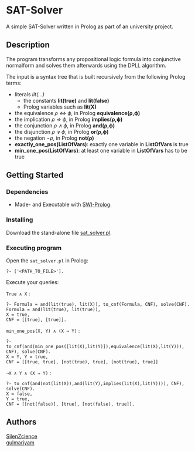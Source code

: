 # SAT-Solver

A simple SAT-Solver written in Prolog as part of an university project.

## Description

The program transforms any propositional logic formula into conjunctive normalform and solves them afterwards using the DPLL algorithm.

The input is a syntax tree that is built recursively from the following Prolog terms:
* literals *lit(...)*
    - the constants **lit(true)** and **lit(false)**
    - Prolog variables such as **lit(X)**
* the equivalence *ρ ⇔ ϕ*, in Prolog **equivalence(ρ,ϕ)**
* the implication *ρ ⇒ ϕ*, in Prolog **implies(ρ,ϕ)**
* the conjunction *ρ ∧ ϕ*, in Prolog **and(ρ,ϕ)**
* the disjunction *ρ ∨ ϕ*, in Prolog **or(ρ,ϕ)**
* the negation *¬ρ*, in Prolog **not(ρ)**
* **exactly_one_pos(ListOfVars)**: exactly one variable in **ListOfVars** is true
* **min_one_pos(ListOfVars)**: at least one variable in **ListOfVars** has to be true

## Getting Started

### Dependencies

* Made- and Executable with [SWI-Prolog](https://www.swi-prolog.org/Download.html).

### Installing

Download the stand-alone file [sat_solver.pl](https://raw.githubusercontent.com/SilenZcience/SAT-Solver/main/sat_solver.pl).
<!-- ```console
git clone git@github.com:SilenZcience/SAT-Solver.git
``` -->

### Executing program

Open the `sat_solver.pl` in Prolog:
```console
?- ['<PATH_TO_FILE>'].
```
Execute your queries:

`True ∧ X` :
```console
?- Formula = and(lit(true), lit(X)), to_cnf(Formula, CNF), solve(CNF).
Formula = and(lit(true), lit(true)),
X = true,
CNF = [[true], [true]].
```
`min_one_pos(X, Y) ∧ (X ⇔ Y)` :
```console
?- to_cnf(and(min_one_pos([lit(X),lit(Y)]),equivalence(lit(X),lit(Y))), CNF), solve(CNF).
X = Y, Y = true,
CNF = [[true, true], [not(true), true], [not(true), true]] 
```
`¬X ∧ Y ∧ (X ⇒ Y)` :
```console
?- to_cnf(and(not(lit(X)),and(lit(Y),implies(lit(X),lit(Y)))), CNF), solve(CNF).
X = false,
Y = true,
CNF = [[not(false)], [true], [not(false), true]].
```

## Authors

[SilenZcience](https://github.com/SilenZcience) <br>
[gulmariyam](https://github.com/gulmariyam)